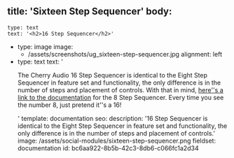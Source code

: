 title: 'Sixteen Step Sequencer'
body:
  -
    type: text
    text: '<h2>16 Step Sequencer</h2>'
  -
    type: image
    image:
      - /assets/screenshots/ug_sixteen-step-sequencer.jpg
    alignment: left
  -
    type: text
    text: '<p>The Cherry Audio 16 Step Sequencer is identical to the Eight Step Sequencer in feature set and functionality, the only difference is in the number of steps and placement of controls. With that in mind, <a href="/cherry-audio/modules/eight-step-sequencer">here''s a link to the documentation</a> for the 8 Step Sequencer. Every time you see the number 8, just pretend it''s a 16!<br></p>'
template: documentation
seo:
  description: '16 Step Sequencer is identical to the Eight Step Sequencer in feature set and functionality, the only difference is in the number of steps and placement of controls.'
  image: /assets/social-modules/sixteen-step-sequencer.png
fieldset: documentation
id: bc6aa922-8b5b-42c3-8db6-c066fc1a2d34
